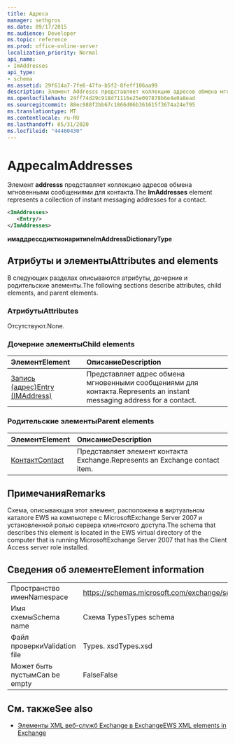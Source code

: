 ```yaml
---
title: Адреса
manager: sethgros
ms.date: 09/17/2015
ms.audience: Developer
ms.topic: reference
ms.prod: office-online-server
localization_priority: Normal
api_name:
- ImAddresses
api_type:
- schema
ms.assetid: 29f614a7-7fe6-47fa-b5f2-8feff106aa99
description: Элемент Addresss представляет коллекцию адресов обмена мгновенными сообщениями для контакта.
ms.openlocfilehash: 24ff74d29c918d71116e25e097878b6e4e0a8ead
ms.sourcegitcommit: 88ec988f2bb67c1866d06b361615f3674a24e795
ms.translationtype: MT
ms.contentlocale: ru-RU
ms.lasthandoff: 05/31/2020
ms.locfileid: "44460430"
---
```

# <a name="imaddresses"></a><span data-ttu-id="19f07-103">Адреса</span><span class="sxs-lookup"><span data-stu-id="19f07-103">ImAddresses</span></span>

<span data-ttu-id="19f07-104">Элемент **addresss** представляет коллекцию адресов обмена мгновенными сообщениями для контакта.</span><span class="sxs-lookup"><span data-stu-id="19f07-104">The **ImAddresses** element represents a collection of instant messaging addresses for a contact.</span></span> 
  
```xml
<ImAddresses>
   <Entry/>
</ImAddresses>
```

 <span data-ttu-id="19f07-105">**имаддрессдиктионаритипе**</span><span class="sxs-lookup"><span data-stu-id="19f07-105">**ImAddressDictionaryType**</span></span>
## <a name="attributes-and-elements"></a><span data-ttu-id="19f07-106">Атрибуты и элементы</span><span class="sxs-lookup"><span data-stu-id="19f07-106">Attributes and elements</span></span>

<span data-ttu-id="19f07-107">В следующих разделах описываются атрибуты, дочерние и родительские элементы.</span><span class="sxs-lookup"><span data-stu-id="19f07-107">The following sections describe attributes, child elements, and parent elements.</span></span>
  
### <a name="attributes"></a><span data-ttu-id="19f07-108">Атрибуты</span><span class="sxs-lookup"><span data-stu-id="19f07-108">Attributes</span></span>

<span data-ttu-id="19f07-109">Отсутствуют.</span><span class="sxs-lookup"><span data-stu-id="19f07-109">None.</span></span>
  
### <a name="child-elements"></a><span data-ttu-id="19f07-110">Дочерние элементы</span><span class="sxs-lookup"><span data-stu-id="19f07-110">Child elements</span></span>

|<span data-ttu-id="19f07-111">**Элемент**</span><span class="sxs-lookup"><span data-stu-id="19f07-111">**Element**</span></span>|<span data-ttu-id="19f07-112">**Описание**</span><span class="sxs-lookup"><span data-stu-id="19f07-112">**Description**</span></span>|
|:-----|:-----|
|[<span data-ttu-id="19f07-113">Запись (адрес)</span><span class="sxs-lookup"><span data-stu-id="19f07-113">Entry (IMAddress)</span></span>](entry-imaddress.md) <br/> |<span data-ttu-id="19f07-114">Представляет адрес обмена мгновенными сообщениями для контакта.</span><span class="sxs-lookup"><span data-stu-id="19f07-114">Represents an instant messaging address for a contact.</span></span>  <br/> |
   
### <a name="parent-elements"></a><span data-ttu-id="19f07-115">Родительские элементы</span><span class="sxs-lookup"><span data-stu-id="19f07-115">Parent elements</span></span>

|<span data-ttu-id="19f07-116">**Элемент**</span><span class="sxs-lookup"><span data-stu-id="19f07-116">**Element**</span></span>|<span data-ttu-id="19f07-117">**Описание**</span><span class="sxs-lookup"><span data-stu-id="19f07-117">**Description**</span></span>|
|:-----|:-----|
|[<span data-ttu-id="19f07-118">Контакт</span><span class="sxs-lookup"><span data-stu-id="19f07-118">Contact</span></span>](contact.md) <br/> |<span data-ttu-id="19f07-119">Представляет элемент контакта Exchange.</span><span class="sxs-lookup"><span data-stu-id="19f07-119">Represents an Exchange contact item.</span></span>  <br/> |
   
## <a name="remarks"></a><span data-ttu-id="19f07-120">Примечания</span><span class="sxs-lookup"><span data-stu-id="19f07-120">Remarks</span></span>

<span data-ttu-id="19f07-121">Схема, описывающая этот элемент, расположена в виртуальном каталоге EWS на компьютере с MicrosoftExchange Server 2007 и установленной ролью сервера клиентского доступа.</span><span class="sxs-lookup"><span data-stu-id="19f07-121">The schema that describes this element is located in the EWS virtual directory of the computer that is running MicrosoftExchange Server 2007 that has the Client Access server role installed.</span></span>
  
## <a name="element-information"></a><span data-ttu-id="19f07-122">Сведения об элементе</span><span class="sxs-lookup"><span data-stu-id="19f07-122">Element information</span></span>

|||
|:-----|:-----|
|<span data-ttu-id="19f07-123">Пространство имен</span><span class="sxs-lookup"><span data-stu-id="19f07-123">Namespace</span></span>  <br/> |https://schemas.microsoft.com/exchange/services/2006/types  <br/> |
|<span data-ttu-id="19f07-124">Имя схемы</span><span class="sxs-lookup"><span data-stu-id="19f07-124">Schema name</span></span>  <br/> |<span data-ttu-id="19f07-125">Схема Types</span><span class="sxs-lookup"><span data-stu-id="19f07-125">Types schema</span></span>  <br/> |
|<span data-ttu-id="19f07-126">Файл проверки</span><span class="sxs-lookup"><span data-stu-id="19f07-126">Validation file</span></span>  <br/> |<span data-ttu-id="19f07-127">Types. xsd</span><span class="sxs-lookup"><span data-stu-id="19f07-127">Types.xsd</span></span>  <br/> |
|<span data-ttu-id="19f07-128">Может быть пустым</span><span class="sxs-lookup"><span data-stu-id="19f07-128">Can be empty</span></span>  <br/> |<span data-ttu-id="19f07-129">False</span><span class="sxs-lookup"><span data-stu-id="19f07-129">False</span></span>  <br/> |
   
## <a name="see-also"></a><span data-ttu-id="19f07-130">См. также</span><span class="sxs-lookup"><span data-stu-id="19f07-130">See also</span></span>



- [<span data-ttu-id="19f07-131">Элементы XML веб-служб Exchange в Exchange</span><span class="sxs-lookup"><span data-stu-id="19f07-131">EWS XML elements in Exchange</span></span>](ews-xml-elements-in-exchange.md)

